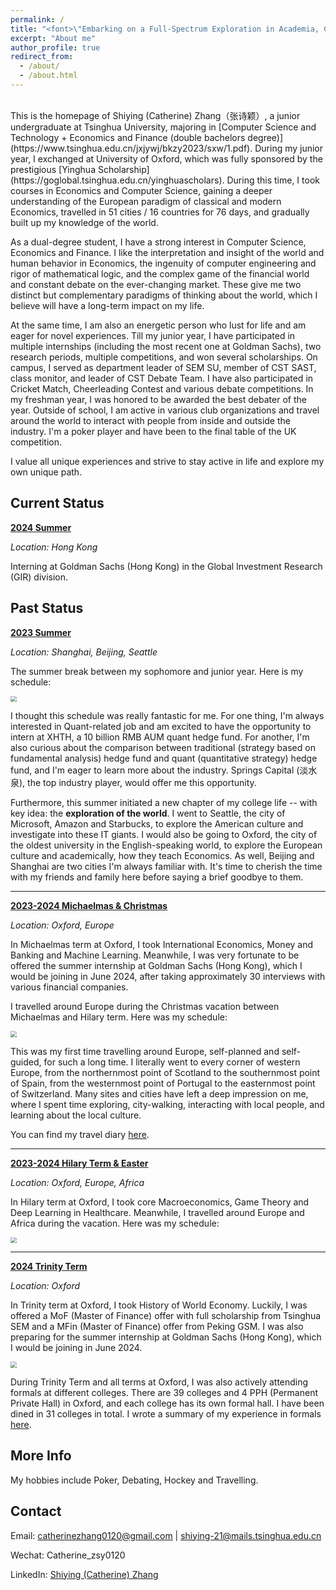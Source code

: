 ```yaml
---
permalink: /
title: "<font>\"Embarking on a Full-Spectrum Exploration in Academia, Career and Life.\"<font> "
excerpt: "About me"
author_profile: true
redirect_from: 
  - /about/
  - /about.html
---
```


<br />
This is the homepage of Shiying (Catherine) Zhang（张诗颖）, a junior undergraduate at Tsinghua University, majoring in [Computer Science and Technology + Economics and Finance (double bachelors degree)](https://www.tsinghua.edu.cn/jxjywj/bkzy2023/sxw/1.pdf). During my junior year, I exchanged at University of Oxford, which was fully sponsored by the prestigious [Yinghua Scholarship](https://goglobal.tsinghua.edu.cn/yinghuascholars). During this time, I took courses in Economics and Computer Science, gaining a deeper understanding of the European paradigm of classical and modern Economics, travelled in 51 cities / 16 countries for 76 days, and gradually built up my knowledge of the world.

As a dual-degree student, I have a strong interest in Computer Science, Economics and Finance. I like the interpretation and insight of the world and human behavior in Economics, the ingenuity of computer engineering and rigor of mathematical logic, and the complex game of the financial world and constant debate on the ever-changing market. These give me two distinct but complementary paradigms of thinking about the world, which I believe will have a long-term impact on my life.

At the same time, I am also an energetic person who lust for life and am eager for novel experiences. Till my junior year, I have participated in multiple internships (including the most recent one at Goldman Sachs), two research periods, multiple competitions, and won several scholarships. On campus, I served as department leader of SEM SU, member of CST SAST, class monitor, and leader of CST Debate Team. I have also participated in Cricket Match, Cheerleading Contest and various debate competitions. In my freshman year, I was honored to be awarded the best debater of the year. Outside of school, I am active in various club organizations and travel around the world to interact with people from inside and outside the industry. I'm a poker player and have been to the final table of the UK competition.

I value all unique experiences and strive to stay active in life and explore my own unique path.


Current Status
-----
**<u>2024 Summer</u>**

*Location: Hong Kong*

Interning at Goldman Sachs (Hong Kong) in the Global Investment Research (GIR) division.




Past Status
-----
**<u>2023 Summer</u>**

*Location: Shanghai, Beijing, Seattle*

The summer break between my sophomore and junior year. Here is my schedule:

<img src="https://cdn.jsdelivr.net/gh/Catherine0120/ics_image/image-20240809110126350.png" style="zoom:60%;" />


I thought this schedule was really fantastic for me. For one thing, I'm always interested in Quant-related job and am excited to have the opportunity to intern at XHTH, a 10 billion RMB AUM quant hedge fund. For another, I'm also curious about the comparison between traditional (strategy based on fundamental analysis) hedge fund and quant (quantitative strategy) hedge fund, and I'm eager to learn more about the industry. Springs Capital (淡水泉), the top industry player, would offer me this opportunity. 

Furthermore, this summer initiated a new chapter of my college life -- with key idea: the **exploration of the world**. I went to Seattle, the city of Microsoft, Amazon and Starbucks, to explore the American culture and investigate into these IT giants. I would also be going to Oxford, the city of the oldest university in the English-speaking world, to explore the European culture and academically, how they teach Economics. As well, Beijing and Shanghai are two cities I'm always familiar with. It's time to cherish the time with my friends and family here before saying a brief goodbye to them.


--------------------------------------------------------

**<u>2023-2024 Michaelmas & Christmas</u>**

*Location: Oxford, Europe*

In Michaelmas term at Oxford, I took International Economics, Money and Banking and Machine Learning. Meanwhile, I was very fortunate to be offered the summer internship at Goldman Sachs (Hong Kong), which I would be joining in June 2024, after taking approximately 30 interviews with various financial companies.

I travelled around Europe during the Christmas vacation between Michaelmas and Hilary term. Here was my schedule:

<img src="https://cdn.jsdelivr.net/gh/Catherine0120/ics_image/image-20240809105301200.png" style="zoom:60%;" />


This was my first time travelling around Europe, self-planned and self-guided, for such a long time. I literally went to every corner of western Europe, from the northernmost point of Scotland to the southernmost point of Spain, from the westernmost point of Portugal to the easternmost point of Switzerland. Many sites and cities have left a deep impression on me, where I spent time exploring, city-walking, interacting with local people, and learning about the local culture. 

You can find my travel diary [here](https://mp.weixin.qq.com/s/DxDKDCmPfA_VnEVI6iL7pA).


--------------------------------------------------------

**<u>2023-2024 Hilary Term & Easter</u>**

*Location: Oxford, Europe, Africa*

In Hilary term at Oxford, I took core Macroeconomics, Game Theory and Deep Learning in Healthcare. Meanwhile, I travelled around Europe and Africa during the vacation. Here was my schedule:

<img src="https://cdn.jsdelivr.net/gh/Catherine0120/ics_image/image-20240819104132623.png" style="zoom:60%;" />


--------------------------------------------------------

**<u>2024 Trinity Term</u>**

*Location: Oxford*

In Trinity term at Oxford, I took History of World Economy. Luckily, I was offered a MoF (Master of Finance) offer with full scholarship from Tsinghua SEM and a MFin (Master of Finance) offer from Peking GSM. I was also preparing for the summer internship at Goldman Sachs (Hong Kong), which I would be joining in June 2024.

<img src="https://cdn.jsdelivr.net/gh/Catherine0120/ics_image/image-20240809111441893.png" style="zoom:60%;" />

During Trinity Term and all terms at Oxford, I was also actively attending formals at different colleges. There are 39 colleges and 4 PPH (Permanent Private Hall) in Oxford, and each college has its own formal hall. I have been dined in 31 colleges in total. I wrote a summary of my experience in formals [here](https://mp.weixin.qq.com/s/qjaSvpZxt7OkDRKebd7RlA).



More Info
------
My hobbies include Poker, Debating, Hockey and Travelling.


Contact
------
Email: catherinezhang0120@gmail.com | shiying-21@mails.tsinghua.edu.cn

Wechat: Catherine_zsy0120

LinkedIn: [Shiying (Catherine) Zhang](www.linkedin.com/in/shiying-zhang-936499272)
